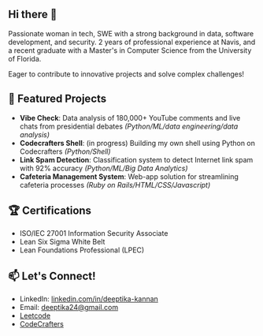 ## Hi there 👋

Passionate woman in tech, SWE with a strong background in data, software development, and security. 2 years of professional experience at Navis, and a recent graduate with a Master's in Computer Science from the University of Florida. 

Eager to contribute to innovative projects and solve complex challenges!

## 🚀 Featured Projects

- **Vibe Check**: Data analysis of 180,000+ YouTube comments and live chats from presidential debates _(Python/ML/data engineering/data analysis)_
- **Codecrafters Shell**: (in progress) Building my own shell using Python on Codecrafters _(Python/Shell)_
- **Link Spam Detection**: Classification system to detect Internet link spam with 92% accuracy _(Python/ML/Big Data Analytics)_
- **Cafeteria Management System**: Web-app solution for streamlining cafeteria processes _(Ruby on Rails/HTML/CSS/Javascript)_

## 🏆 Certifications

- ISO/IEC 27001 Information Security Associate
- Lean Six Sigma White Belt
- Lean Foundations Professional (LPEC)

## 📫 Let's Connect!

- LinkedIn: [linkedin.com/in/deeptika-kannan](https://linkedin.com/in/deeptika-kannan)
- Email: [deeptika24@gmail.com](deeptika24@gmail.com)
- [Leetcode](https://leetcode.com/u/deepsri1905/)
- [CodeCrafters](https://app.codecrafters.io/users/deeptika)
